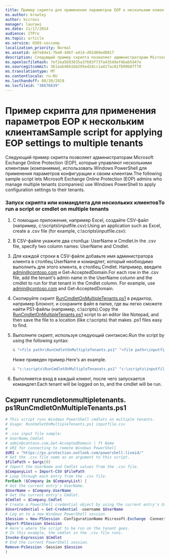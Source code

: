 ```yaml
---
title: Пример скрипта для применения параметров EOP к нескольким клиентам
ms.author: krowley
author: kccross
manager: laurawi
ms.date: 11/17/2014
audience: ITPro
ms.topic: article
ms.service: O365-seccomp
localization_priority: Normal
ms.assetid: e87e84e1-7be0-44bf-a414-d91d60ed8817
description: Следующий пример скрипта позволяет администраторам Microsoft Exchange Online Protection (EOP), которые управляют несколькими клиентами (компаниями), использовать Windows PowerShell для применения параметров конфигурации к своим клиентам.
ms.openlocfilehash: 7ef2ea5b93835a37683f73fa43549af4bab5d47e
ms.sourcegitcommit: 361aab46b1bb295ed2dcc1a417ac81f699b8ff78
ms.translationtype: MT
ms.contentlocale: ru-RU
ms.lasthandoff: 08/30/2019
ms.locfileid: "36676639"
---
```

# <a name="sample-script-for-applying-eop-settings-to-multiple-tenants"></a><span data-ttu-id="bff55-103">Пример скрипта для применения параметров EOP к нескольким клиентам</span><span class="sxs-lookup"><span data-stu-id="bff55-103">Sample script for applying EOP settings to multiple tenants</span></span>

<span data-ttu-id="bff55-104">Следующий пример скрипта позволяет администраторам Microsoft Exchange Online Protection (EOP), которые управляют несколькими клиентами (компаниями), использовать Windows PowerShell для применения параметров конфигурации к своим клиентам.</span><span class="sxs-lookup"><span data-stu-id="bff55-104">The following sample script lets Microsoft Exchange Online Protection (EOP) admins who manage multiple tenants (companies) use Windows PowerShell to apply configuration settings to their tenants.</span></span>
  
### <a name="to-run-a-script-or-cmdlet-on-multiple-tenants"></a><span data-ttu-id="bff55-105">Запуск скрипта или командлета для нескольких клиентов</span><span class="sxs-lookup"><span data-stu-id="bff55-105">To run a script or cmdlet on multiple tenants</span></span>

1. <span data-ttu-id="bff55-106">С помощью приложения, например Excel, создайте CSV-файл (например, c:\scripts\inputfile.csv):</span><span class="sxs-lookup"><span data-stu-id="bff55-106">Using an application such as Excel, create a .csv file (for example, c:\scripts\inputfile.csv):</span></span>

2. <span data-ttu-id="bff55-107">В CSV-файле укажите два столбца: UserName и Cmdlet.</span><span class="sxs-lookup"><span data-stu-id="bff55-107">In the .csv file, specify two column names: UserName and Cmdlet.</span></span>

3. <span data-ttu-id="bff55-p101">Для каждой строки в CSV-файле добавьте имя администратора клиента в столбец UserName и командлет, который необходимо выполнить для этого клиента, в столбец Cmdlet. Например, введите admin@contoso.com и Get-AcceptedDomain.</span><span class="sxs-lookup"><span data-stu-id="bff55-p101">For each row in the .csv file, add the tenant's admin name in the UserName column and the cmdlet to run for that tenant in the Cmdlet column. For example, use admin@contoso.com and Get-AcceptedDomain.</span></span>

4. <span data-ttu-id="bff55-110">Скопируйте скрипт [RunCmdletOnMultipleTenants.ps1](sample-script-for-applying-eop-settings-to-multiple-tenants.md#RunCmdletOnMultipleTenants.ps1) в редактор, например Блокнот, и сохраните файл в папке, где вы легко сможете найти PS1-файлы (например, c:\scripts).</span><span class="sxs-lookup"><span data-stu-id="bff55-110">Copy the [RunCmdletOnMultipleTenants.ps1](sample-script-for-applying-eop-settings-to-multiple-tenants.md#RunCmdletOnMultipleTenants.ps1) script to an editor like Notepad, and then save the file to a location (like c:\scripts) that makes .ps1 files easy to find.</span></span>

5. <span data-ttu-id="bff55-111">Выполните скрипт, используя следующий синтаксис:</span><span class="sxs-lookup"><span data-stu-id="bff55-111">Run the script by using the following syntax:</span></span>

   ```Powershell
   & "<file path>\RunCmdletOnMultipleTenants.ps1" "<file path>\inputfile.csv"
   ```

   <span data-ttu-id="bff55-112">Ниже приведен пример.</span><span class="sxs-lookup"><span data-stu-id="bff55-112">Here's an example.</span></span>

   ```Powershell
   & "c:\scripts\RunCmdletOnMultipleTenanats.ps1" "c:\scripts\inputfile.csv"
   ```

6. <span data-ttu-id="bff55-113">Выполняется вход в каждый клиент, после чего запускается командлет.</span><span class="sxs-lookup"><span data-stu-id="bff55-113">Each tenant will be logged on to, and the cmdlet will be run.</span></span>

## <a name="runcmdletonmultipletenantsps1"></a><span data-ttu-id="bff55-114">Скрипт runcmdletonmultipletenants. ps1</span><span class="sxs-lookup"><span data-stu-id="bff55-114">RunCmdletOnMultipleTenants.ps1</span></span>

```Powershell
# This script runs Windows PowerShell cmdlets on multiple tenants.
# Usage: RunCmdletOnMultipleTenants.ps1 inputfile.csv
#  
# .csv input file sample:
# UserName,Cmdlet
# admin@contoso.com,Get-AcceptedDomain | ft Name
# URI for connecting to remote Windows PowerShell
$URI = "https://ps.protection.outlook.com/powershell-liveid/"
# Get the .csv file name as an argument to this script.
$FilePath = $args[0]
# Import the UserName and Cmdlet values from the .csv file.
$CompanyList = Import-CSV $FilePath
# Loop through each entry from the .csv file.
ForEach ($Company in $CompanyList) {
# Get the current entry's UserName.
$UserName = $Company.UserName
# Get the current entry's Cmdlet.
$Cmdlet = $Company.Cmdlet
# Create a PowerShell credential object by using the current entry's UserName. Prompt for the password.
$UserCredential = Get-Credential -username $UserName
# Log on to a new Windows PowerShell session.
$Session = New-PSSession -ConfigurationName Microsoft.Exchange -ConnectionUri $URI -Credential $UserCredential -Authentication Basic -AllowRedirection
Import-PSSession $Session
# Here's where the script to be run on the tenant goes.
# In this example, the cmdlet in the .csv file runs.
Invoke-Expression $Cmdlet
# End the current PowerShell session.
Remove-PsSession -Session $Session
}
```
